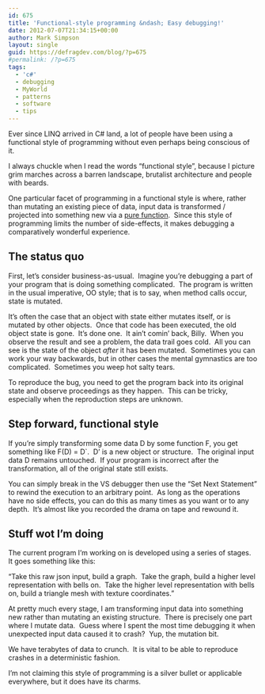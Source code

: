 ```yaml
---
id: 675
title: 'Functional-style programming &ndash; Easy debugging!'
date: 2012-07-07T21:34:15+00:00
author: Mark Simpson
layout: single
guid: https://defragdev.com/blog/?p=675
#permalink: /?p=675
tags:
  - 'c#'
  - debugging
  - MyWorld
  - patterns
  - software
  - tips
---
```

Ever since LINQ arrived in C# land, a lot of people have been using a functional style of programming without even perhaps being conscious of it.&#160; 

I always chuckle when I read the words “functional style”, because I picture grim marches across a barren landscape, brutalist architecture and people with beards.&#160; 

One particular facet of programming in a functional style is where, rather than mutating an existing piece of data, input data is transformed / projected into something new via a [pure function](http://en.wikipedia.org/wiki/Pure_function).&#160; Since this style of programming limits the number of side-effects, it makes debugging a comparatively wonderful experience.&#160; 

<!--more-->

## The status quo

First, let’s consider business-as-usual.&#160; Imagine you’re debugging a part of your program that is doing something complicated.&#160; The program is written in the usual imperative, OO style; that is to say, when method calls occur, state is mutated.

It’s often the case that an object with state either mutates itself, or is mutated by other objects.&#160; Once that code has been executed, the old object state is gone.&#160; It’s done one.&#160; It ain’t comin’ back, Billy.&#160; When you observe the result and see a problem, the data trail goes cold.&#160; All you can see is the state of the object _after_ it has been mutated.&#160; Sometimes you can work your way backwards, but in other cases the mental gymnastics are too complicated.&#160; Sometimes you weep hot salty tears.

To reproduce the bug, you need to get the program back into its original state and observe proceedings as they happen.&#160; This can be tricky, especially when the reproduction steps are unknown.

## Step forward, functional style

If you’re simply transforming some data D by some function F, you get something like F(D) = D\`.&#160; D’ is a new object or structure.&#160; The original input data D remains untouched.&#160; If your program is incorrect after the transformation, all of the original state still exists.&#160; 

You can simply break in the VS debugger then use the “Set Next Statement” to rewind the execution to an arbitrary point.&#160; As long as the operations have no side effects, you can do this as many times as you want or to any depth.&#160; It’s almost like you recorded the drama on tape and rewound it.

## 

## Stuff wot I’m doing

The current program I’m working on is developed using a series of stages.&#160; It goes something like this:

“Take this raw json input, build a graph.&#160; Take the graph, build a higher level representation with bells on.&#160; Take the higher level representation with bells on, build a triangle mesh with texture coordinates.”

At pretty much every stage, I am transforming input data into something new rather than mutating an existing structure.&#160; There is precisely one part where I mutate data.&#160; Guess where I spent the most time debugging it when unexpected input data caused it to crash?&#160; Yup, the mutation bit.&#160; 

We have terabytes of data to crunch.&#160; It is vital to be able to reproduce crashes in a deterministic fashion.

I’m not claiming this style of programming is a silver bullet or applicable everywhere, but it does have its charms.